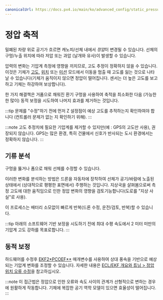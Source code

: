 ```yaml
---
canonicalUrl: https://docs.px4.io/main/ko/advanced_config/static_pressure_buildup
---
```


# 정압 축적

밀폐된 차량 위로 공기가 흐르면 캐노피/선체 내에서 *정압*이 변경될 수 있습니다. 선체의 구멍/누출 위치에 따라 저압 또는 과압 (날개와 유사)이 발생할 수 있습니다.

압력의 변화는 기압계 측정에 영향을 끼치므로, 고도 추정이 정확하지 않을 수 있습니다. 이것은 기체가 [고도](../flight_modes/altitude_mc.md), [위치](../flight_modes/position_mc.md) 또는 [미션](../flight_modes/mission.md) 모드에서 이동을 멈출 때 고도를 잃는 것으로 나타날 수 있습니다(기체가 움직이지 않으면 정압이 떨어집니다. 센서는 더 높은 고도를 보고하고 기체는 하강하여 보상합니다).

한 가지 해결책은 거품으로 채워진 환기 구멍을 사용하여 축적을 최소화한 다음 (가능한 한 많이) 동적 보정을 시도하여 나머지 효과를 제거하는 것입니다.

:::tip
문제를 "수정"하기 전에 먼저 Z 설정점이 예상 고도를 추적하는지 확인하여야 합니다 (컨트롤러 문제가 없는 지 확인하기 위해).
:::

:::note
고도 추정치에 필요한 기압계를 제거할 수 있지만(예 : GPS의 고도만 사용), 권장되지 않습니다. GPS는 많은 환경, 특히 건물에서 신호가 반사되는 도시 환경에서는 정확하지 않습니다.
:::

## 기류 분석

구멍을 뚫거나 폼으로 채워 선체를 수정할 수 있습니다.

이러한 변화를 분석하는 방법은 드론을 자동차에 장착하여 선체가 공기/바람에 노출된 상태에서 (상대적으로 평평한 표면에서) 주행하는 것입니다. 지상국을 살펴봄으로써 측정 고도에 대한 움직임으로 인한 정압 변화의 영향을 검토기능합니다(도로를 "지상 사실"로 사용).

이 프로세스는 배터리 소모없이 빠르게 반복(드론 수정, 운전/검토, 반복)할 수 있습니다.

:::tip
아래의 소프트웨어 기반 보정을 시도하기 전에 최대 수평 속도에서 2 미터 미만의 기압계 고도 강하를 목표로합니다.
:::

## 동적 보정

하드웨어를 수정후 [EKF2*PCOEF**](../advanced_config/parameter_reference.md#EKF2_PCOEF_XN) 매개변수를 사용하여 상대 풍속을 기반으로 예상되는 기압계 변화를 조정할 수 있습니다. 자세한 내용은 [ECL/EKF 개요와 튜닝 > 정압 위치 오류 수정](../advanced_config/tuning_the_ecl_ekf.md#correction-for-static-pressure-position-error)을 참고하십시오.

:::note
이 접근법은 정압으로 인한 오류와 속도 사이의 관계가 선형적으로 변하는 경우에 원활하게 작동합니다. 기체에 복잡한 공기 역학 모델이 있으면 효율성이 떨어집니다.
:::